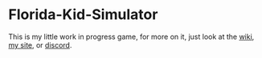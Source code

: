 # Florida-Kid-Simulator
This is my little work in progress game, for more on it, just look at the [wiki](https://github.com/LittleTimmy52/Florida-Kid-Simulator/wiki), [my site](https://florida-kid-simulator.weebly.com/), or [discord](https://discord.gg/xmhVVZp8te).
